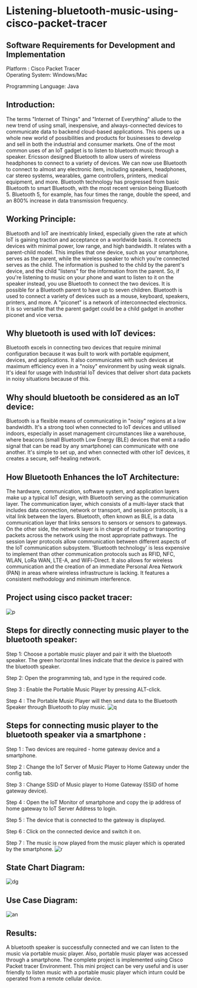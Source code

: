 # Listening-bluetooth-music-using-cisco-packet-tracer
## Software Requirements for Development and Implementation
Platform :  Cisco Packet Tracer   
Operating  System: Windows/Mac

Programming Language: Java

## Introduction:
The terms "Internet of Things" and "Internet of Everything" allude to the new trend of using small, inexpensive, and always-connected devices to communicate data to backend cloud-based applications. This opens up a whole new world of possibilities and products for businesses to develop and sell in both the industrial and consumer markets. One of the most common uses of an IoT gadget is to listen to bluetooth music through a speaker.
Ericsson designed Bluetooth to allow users of wireless headphones to connect to a variety of devices. We can now use Bluetooth to connect to almost any electronic item, including speakers, headphones, car stereo systems, wearables, game controllers, printers, medical equipment, and more. Bluetooth technology has progressed from basic Bluetooth to smart Bluetooth, with the most recent version being Bluetooth 5. Bluetooth 5, for example, has four times the range, double the speed, and an 800% increase in data transmission frequency.
## Working Principle:
Bluetooth and IoT are inextricably linked, especially given the rate at which IoT is gaining traction and acceptance on a worldwide basis. It connects devices with minimal power, low range, and high bandwidth. It relates with a parent-child model. This implies that one device, such as your smartphone, serves as the parent, while the wireless speaker to which you're connected serves as the child. The information is pushed to the child by the parent's device, and the child "listens" for the information from the parent. So, if you're listening to music on your phone and want to listen to it on the speaker instead, you use Bluetooth to connect the two devices.
It is possible for a Bluetooth parent to have up to seven children. Bluetooth is used to connect a variety of devices such as a mouse, keyboard, speakers, printers, and more. A "piconet" is a network of interconnected electronics. It is so versatile that the parent gadget could be a child gadget in another piconet and vice versa.
## Why bluetooth is used with IoT devices:
Bluetooth excels in connecting two devices that require minimal configuration because it was built to work with portable equipment, devices, and applications. It also communicates with such devices at maximum efficiency even in a "noisy" environment by using weak signals. It's ideal for usage with Industrial IoT devices that deliver short data packets in noisy situations because of this.
## Why should bluetooth be considered as an IoT device:
Bluetooth is a flexible means of communicating in "noisy" regions at a low bandwidth. It's a strong tool when connected to IoT devices and utilised indoors, especially in asset management circumstances like a warehouse, where beacons (small Bluetooth Low Energy (BLE) devices that emit a radio signal that can be read by any smartphone) can communicate with one another. It's simple to set up, and when connected with other IoT devices, it creates a secure, self-healing network.
## How Bluetooth Enhances the IoT Architecture:
The hardware, communication, software system, and application layers make up a typical IoT design, with Bluetooth serving as the communication layer. The communication layer, which consists of a multi-layer stack that includes data connection, network or transport, and session protocols, is a vital link between the layers. Bluetooth, often known as BLE, is a data communication layer that links sensors to sensors or sensors to gateways. On the other side, the network layer is in charge of routing or transporting packets across the network using the most appropriate pathways. The session layer protocols allow communication between different aspects of the IoT communication subsystem.
'Bluetooth technology' is less expensive to implement than other communication protocols such as RFID, NFC, WLAN, LoRa WAN, LTE-A, and WiFi-Direct. It also allows for wireless communication and the creation of an immediate Personal Area Network (PAN) in areas where wireless infrastructure is lacking. It features a consistent methodology and minimum interference.

## Project using cisco packet tracer:
![p](https://user-images.githubusercontent.com/86556654/143622349-e1bc047a-4337-447d-b1a7-b9b2a4c6b9de.PNG)
## Steps for directly connecting music player to the bluetooth speaker:
Step 1: Choose a portable music player and pair it with the bluetooth speaker. The green horizontal lines indicate that the device is paired with the bluetooth speaker.

Step 2: Open the programming tab, and type in the required code.

Step 3 : Enable the Portable Music Player by pressing ALT-click.

Step 4 : The Portable Music Player will then send data to the Bluetooth Speaker through Bluetooth to play music.
![q](https://user-images.githubusercontent.com/86556654/143622533-b81ac1d5-2630-4de0-bb97-ee3e00b9b712.PNG)

## Steps for connecting music player to the bluetooth speaker via a smartphone :
Step 1 : Two devices are required - home gateway device and a smartphone. 

Step 2 : Change the IoT Server of  Music Player to Home Gateway under the config tab.

Step 3 : Change SSID of Music player to Home Gateway (SSID of home gateway device).

Step 4 : Open the IoT Monitor of smartphone and copy the ip address of home gateway to IoT Server Address to login.

Step 5 : The device that is connected to the gateway is displayed.

Step 6 : Click on the connected device and switch it on.

Step 7 : The music is now played from the music player which is operated by the smartphone.
![r](https://user-images.githubusercontent.com/86556654/143622682-0c5b0a37-9b94-4732-bda4-cb930131132c.PNG)

## State Chart Diagram:
![dg](https://user-images.githubusercontent.com/86556654/143617153-ee543c4b-a640-4844-87bf-42e509ffea9c.PNG)
## Use Case Diagram:
![an](https://user-images.githubusercontent.com/86556654/143617266-c70cf502-e14c-4086-9905-fee4a97f4a75.PNG)

## Results:
A bluetooth speaker is successfully connected and we can listen to the music via portable music player. Also, portable music player was accessed through a smartphone. The complete project is implemented using Cisco Packet tracer Environment. This mini project can be very useful and is user friendly to listen music with a portable music player which inturn could be operated from  a remote cellular device.
